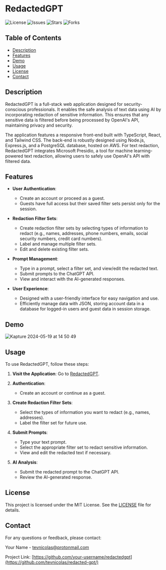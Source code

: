 # RedactedGPT

![License](https://img.shields.io/github/license/your-username/redactedgpt)
![Issues](https://img.shields.io/github/issues/your-username/redactedgpt)
![Stars](https://img.shields.io/github/stars/your-username/redactedgpt)
![Forks](https://img.shields.io/github/forks/your-username/redactedgpt)

## Table of Contents

- [Description](#description)
- [Features](#features)
- [Demo](#demo)
- [Usage](#usage)
- [License](#license)
- [Contact](#contact)

## Description

RedactedGPT is a full-stack web application designed for security-conscious professionals. It enables the safe analysis of text data using AI by incorporating redaction of sensitive information. This ensures that any sensitive data is filtered before being processed by OpenAI's API, maintaining privacy and security.

The application features a responsive front-end built with TypeScript, React, and Tailwind CSS. The back-end is robustly designed using Node.js, Express.js, and a PostgreSQL database, hosted on AWS. For text redaction, RedactedGPT integrates Microsoft Presidio, a tool for machine learning-powered text redaction, allowing users to safely use OpenAI's API with filtered data.

## Features

- **User Authentication**:
  - Create an account or proceed as a guest.
  - Guests have full access but their saved filter sets persist only for the session.

- **Redaction Filter Sets**:
  - Create redaction filter sets by selecting types of information to redact (e.g., names, addresses, phone numbers, emails, social security numbers, credit card numbers).
  - Label and manage multiple filter sets.
  - Edit and delete existing filter sets.

- **Prompt Management**:
  - Type in a prompt, select a filter set, and view/edit the redacted text.
  - Submit prompts to the ChatGPT API.
  - View and interact with the AI-generated responses.

- **User Experience**:
  - Designed with a user-friendly interface for easy navigation and use.
  - Efficiently manage data with JSON, storing account data in a database for logged-in users and guest data in session storage.

## Demo
![Kapture 2024-05-19 at 14 50 49](https://github.com/tevnicolas/redacted-gpt/assets/155599138/b535c08c-3617-43f1-a3f5-b5ac215b9f07)



## Usage

To use RedactedGPT, follow these steps:

1. **Visit the Application**:
   Go to [RedactedGPT](https://your-live-demo-link.com).

2. **Authentication**:
   - Create an account or continue as a guest.

3. **Create Redaction Filter Sets**:
   - Select the types of information you want to redact (e.g., names, addresses).
   - Label the filter set for future use.

4. **Submit Prompts**:
   - Type your text prompt.
   - Select the appropriate filter set to redact sensitive information.
   - View and edit the redacted text if necessary.

5. **AI Analysis**:
   - Submit the redacted prompt to the ChatGPT API.
   - Review the AI-generated response.

## License

This project is licensed under the MIT License. See the [LICENSE](LICENSE) file for details.

## Contact

For any questions or feedback, please contact:

Your Name - [tevnicolas@protonmail.com](mailto:tevnicolas@protonmail.com)

Project Link: [https://github.com/your-username/redactedgpt](https://github.com/tevnicolas/redacted-gpt/)

